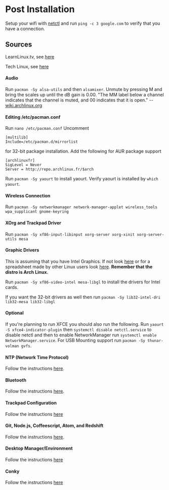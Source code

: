 # Post Installation
Setup your wifi with [netctl](https://github.com/Kutoru/arch-x-os/blob/master/macOS/netctl.1-0-0.md) and run ```ping -c 3 google.com``` to verify that you have a connection.

## Sources
LearnLinux.tv, see [here](https://www.youtube.com/watch?v=GCUmGtCYPWM)

Tech Linux, see [here](https://www.youtube.com/watch?v=DtohxreWjVg)

#### Audio
Run ```pacman -Sy alsa-utils``` and then ```alsamixer```. Unmute by pressing M and bring the scales up until the dB gain is 0.00. "The MM label below a channel indicates that the channel is muted, and 00 indicates that it is open." -- [wiki.archlinux.org](https://wiki.archlinux.org/index.php/PulseAudio/Troubleshooting)

#### Editing /etc/pacman.conf
Run ```nano /etc/pacman.conf```
Uncomment
```
[multilib]
Include=/etc/pacman.d/mirrorlist
```
for 32-bit package installation.
Add the following for AUR package support
```
[archlinuxfr]
SigLevel = Never
Server = http://repo.archlinux.fr/$arch
```
Run ```pacman -Sy yaourt``` to install yaourt. Verify yaourt is installed by ```which yaourt```.

#### Wireless Connection
Run ```pacman -Sy networkmanager network-manager-applet wireless_tools wpa_supplicant gnome-keyring```

#### XOrg and Trackpad Driver
Run ```pacman -Sy xf86-input-libinput xorg-server xorg-xinit xorg-server-utils mesa```

#### Graphic Drivers
This is assuming that you have Intel Graphics.
If not look [here](https://wiki.archlinux.org/index.php/xorg#Driver_installation) or for a spreadsheet made by other Linux users look [here](https://docs.google.com/spreadsheets/d/1nG9Y9nhA615IkjNUE_ew7JmiVHD7ORA4BExW0-teQ40/edit#gid=897452601).
**Remember that the distro is Arch Linux.**

Run ```pacman -Sy xf86-video-intel mesa-libgl``` to install the drivers for Intel cards.

If you want the 32-bit drivers as well then run ```pacman -Sy lib32-intel-dri lib32-mesa lib32-libgl```

#### Optional
If you're planning to run XFCE you should also run the following. Run ```yaourt -S xfce4-indicator-plugin``` then ```systemctl disable netctl.service``` to disable netctl and then to enable NetworkManager run ```systemctl enable NetworkManager.service```. For USB Mounting support run ```pacman -Sy thunar-volman gvfs```.

#### NTP (Network Time Protocol)
Follow the instructions [here](https://github.com/Kutoru/arch-x-os/blob/master/macOS/ntp.1-0-0.md).

#### Bluetooth
Follow the instructions [here](https://github.com/Kutoru/arch-x-os/blob/master/macOS/bluetooth.1-0-0.md).

#### Trackpad Configuration
Follow the instructions [here](https://github.com/Kutoru/arch-x-os/blob/master/macOS/trackpad.1-0-0.md)

#### Git, Node.js, Coffeescript, Atom, and Redshift
Follow the instructions [here](https://github.com/Kutoru/arch-x-os/blob/master/macOS/extra.1-0-1.md).

#### Desktop Manager/Environment
Follow the instructions [here](https://github.com/Kutoru/arch-x-os/blob/master/macOS/graphical-environment.1-0-0.md)

#### Conky
Follow the instructions [here](https://github.com/Kutoru/arch-x-os/blob/master/macOS/conky.1-0-0.md)
